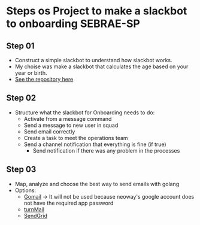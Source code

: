 # Steps os Project to make a slackbot to onboarding SEBRAE-SP

## Step 01

- Construct a simple slackbot to understand how slackbot works.
- My choise was make a slackbot that calculates the age based on your year or birth.
- [See the repository here](https://github.com/alessandra1408/SlackBot_CalculeteAge)

## Step 02

- Structure what the slackbot for Onboarding needs to do:
  - Activate from a message command
  - Send a message to new user in squad
  - Send email correctly
  - Create a task to meet the operations team
  - Send a channel notification that everything is fine (if true)
    - Send notification if there was any problem in the processes

## Step 03

- Map, analyze and choose the best way to send emails with golang
- Options:
  - [Gomail](https://pkg.go.dev/gopkg.in/gomail.v2) -> It will not be used because neoway's google account does not have the required app password
  - [turnMail]()
  - [SendGrid](https://docs.sendgrid.com/for-developers/sending-email/quickstart-go)
